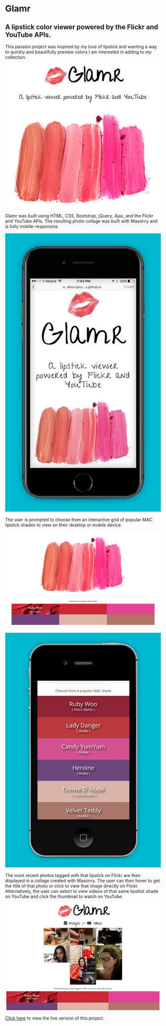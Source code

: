 # Glamr

## A lipstick color viewer powered by the Flickr and YouTube APIs.

This passion project was inspired by my love of lipstick and wanting a way to quickly and beautifully preview colors I am interested in adding to my collection.

![Homepage Screenshot](screenshots/homepage2.png "Homepage ")

Glamr was built using HTML, CSS, Bootstrap, jQuery, Ajax, and the Flickr and YouTube APIs. The resulting photo collage was built with Masonry and is fully mobile-responsive.

![Mobile Homepage Screenshot](screenshots/mobilehome2.jpg "Mobile Home Page ")

The user is prompted to choose from an interactive grid of popular MAC lipstick shades to view on their desktop or mobile device.

![Swatch Grid Screenshot](screenshots/hover.png "Swatches to choose from ")

![Swatch Grid Screenshot](screenshots/mobileswatches.jpg)

The most recent photos tagged with that lipstick on Flickr are then displayed in a collage created with Masonry. The user can then hover to get the title of that photo or click to view that image directly on Flickr. Alternatively, the user can select to view videos of that same lipstick shade on YouTube and click the thumbnail to watch on YouTube.

![Result Image](screenshots/results2.png)

[Click here](https://allisonplusplus.github.io/Glamr/) to view the live version of this project.
